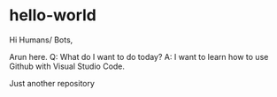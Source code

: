 # hello-world

Hi Humans/ Bots, 

Arun here. 
Q: What do I want to do today? 
A: I want to learn how to use Github with Visual Studio Code. 

Just another repository
